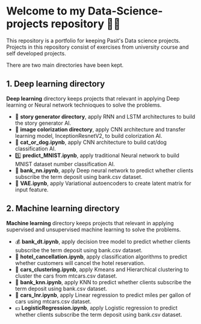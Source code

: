 # Welcome to my Data-Science-projects repository 👋🏻

This repository is a portfolio for keeping Pasit's Data science projects. Projects in this repository consist of exercises from university course and self developed projects. 

There are two main directories have been kept.

## 1. Deep learning directory 
**Deep learning** directory keeps projects that relevant in applying Deep learning or Neural network technioques to solve the problems. 
- 📖 **story generator directory**, apply RNN and LSTM architectures to build the story generator AI. 
- 🌃 **image colorization directory**, apply CNN architecture and transfer learning model, InceptionResnetV2, to build colorization AI. 
- 🐶 **cat_or_dog.ipynb**, apply CNN architecture to build cat/dog classification AI. 
- 5️⃣ **predict_MNIST.ipynb**, apply traditional Neural network to build MNIST dataset number classification AI. 
- 🏦 **bank_nn.ipynb**, apply Deep neural network to predict whether clients subscribe the term deposit using bank.csv dataset. 
- 👻 **VAE.ipynb**, apply Variational autoencoders to create latent matrix for input feature.  

## 2. Machine learning directory 
**Machine learning** directory keeps projects that relevant in applying supervised and unsupervised machine learning to solve the problems. 
- 💰 **bank_dt.ipynb**, apply decision tree model to predict whether clients subscribe the term deposit using bank.csv dataset. 
- 🏨 **hotel_cancellation.ipynb**, apply classification algorithms to predict whether customers will cancel the hotel reservation.
- 🚗 **cars_clustering.ipynb**, apply Kmeans and Hierarchical clustering to cluster the cars from mtcars.csv dataset. 
- 💸 **bank_knn.ipynb**, apply KNN to predict whether clients subscribe the term deposit using bank.csv dataset. 
- 🚙 **cars_lnr.ipynb**, apply Linear regression to predict miles per gallon of cars using mtcars.csv dataset. 
- 💵 **LogisticRegression.ipynb**, apply Logistic regression to predict whether clients subscribe the term deposit using bank.csv dataset. 


